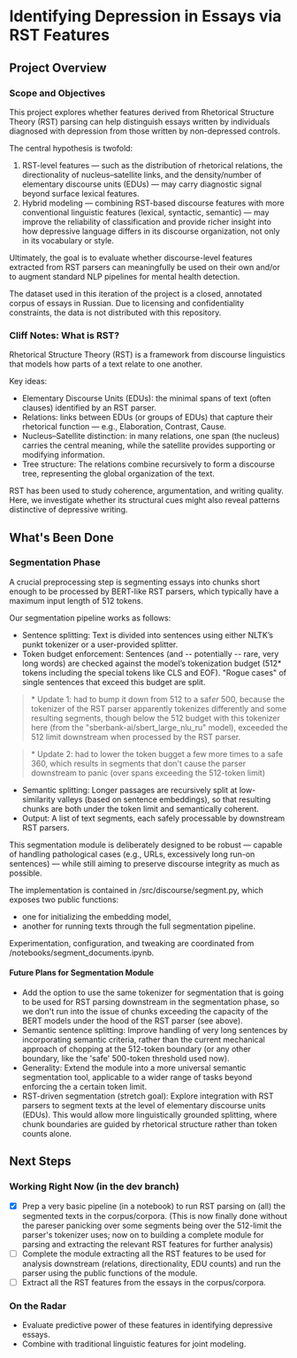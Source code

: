 # Identifying Depression in Essays via RST Features

## Project Overview
### Scope and Objectives
This project explores whether features derived from Rhetorical Structure Theory (RST) parsing can help distinguish essays written by individuals diagnosed with depression from those written by non-depressed controls.

The central hypothesis is twofold:
1.	RST-level features — such as the distribution of rhetorical relations, the directionality of nucleus–satellite links, and the density/number of elementary discourse units (EDUs) — may carry diagnostic signal beyond surface lexical features.
2.	Hybrid modeling — combining RST-based discourse features with more conventional linguistic features (lexical, syntactic, semantic) — may improve the reliability of classification and provide richer insight into how depressive language differs in its discourse organization, not only in its vocabulary or style.

Ultimately, the goal is to evaluate whether discourse-level features extracted from RST parsers can meaningfully be used on their own and/or to augment standard NLP pipelines for mental health detection.

The dataset used in this iteration of the project is a closed, annotated corpus of essays in Russian. Due to licensing and confidentiality constraints, the data is not distributed with this repository.

### Cliff Notes: What is RST?
Rhetorical Structure Theory (RST) is a framework from discourse linguistics that models how parts of a text relate to one another.

Key ideas:
* Elementary Discourse Units (EDUs): the minimal spans of text (often clauses) identified by an RST parser.
* Relations: links between EDUs (or groups of EDUs) that capture their rhetorical function — e.g., Elaboration, Contrast, Cause.
* Nucleus–Satellite distinction: in many relations, one span (the nucleus) carries the central meaning, while the satellite provides supporting or modifying information.
* Tree structure: The relations combine recursively to form a discourse tree, representing the global organization of the text.

RST has been used to study coherence, argumentation, and writing quality. Here, we investigate whether its structural cues might also reveal patterns distinctive of depressive writing.

## What's Been Done
### Segmentation Phase
A crucial preprocessing step is segmenting essays into chunks short enough to be processed by BERT-like RST parsers, which typically have a maximum input length of 512 tokens.

Our segmentation pipeline works as follows:
* Sentence splitting: Text is divided into sentences using either NLTK’s punkt tokenizer or a user-provided splitter.
* Token budget enforcement: Sentences (and -- potentially -- rare, very long words) are checked against the model’s tokenization budget (512* tokens including the special tokens like CLS and EOF). "Rogue cases" of single sentences that exceed this budget are split.

>\* Update 1: had to bump it down from 512 to a saf*er* 500, because the tokenizer of the RST parser apparently tokenizes differently and some resulting segments, though below the 512 budget with this tokenizer here (from the "sberbank-ai/sbert_large_nlu_ru" model), exceeded the 512 limit downstream when processed by the RST parser.

>\* Update 2: had to lower the token bugget a few more times to a safe 360, which results in segments that don't cause the parser downstream to panic (over spans exceeding the 512-token limit)

* Semantic splitting: Longer passages are recursively split at low-similarity valleys (based on sentence embeddings), so that resulting chunks are both under the token limit and semantically coherent.
* Output: A list of text segments, each safely processable by downstream RST parsers.

This segmentation module is deliberately designed to be robust — capable of handling pathological cases (e.g., URLs, excessively long run-on sentences) — while still aiming to preserve discourse integrity as much as possible.

The implementation is contained in /src/discourse/segment.py, which exposes two public functions:
* one for initializing the embedding model,
* another for running texts through the full segmentation pipeline.

Experimentation, configuration, and tweaking are coordinated from /notebooks/segment_documents.ipynb.

#### Future Plans for Segmentation Module
* Add the option to use the same tokenizer for segmentation that is going to be used for RST parsing downstream in the segmentation phase, so we don't run into the issue of chunks exceeding the capacity of the BERT models under the hood of the RST parser (see above).
* Semantic sentence splitting: Improve handling of very long sentences by incorporating semantic criteria, rather than the current mechanical approach of chopping at the 512-token boundary (or any other boundary, like the 'safe' 500-token threshold used now).
* Generality: Extend the module into a more universal semantic segmentation tool, applicable to a wider range of tasks beyond enforcing the a certain token limit.
* RST-driven segmentation (stretch goal): Explore integration with RST parsers to segment texts at the level of elementary discourse units (EDUs). This would allow more linguistically grounded splitting, where chunk boundaries are guided by rhetorical structure rather than token counts alone.

## Next Steps
### Working Right Now (in the dev branch)
- [x] Prep a very basic pipeline (in a notebook) to run RST parsing on (all) the segmented texts in the corpus/corpora. (This is now finally done without the pareser panicking over some segments being over the 512-limit the parser's tokenizer uses; now on to building a complete module for parsing and extracting the relevant RST features for further analysis)
- [ ] Complete the module extracting all the RST features to be used for analysis downstream (relations, directionality, EDU counts) and run the parser using the public functions of the module.
- [ ] Extract all the RST features from the essays in the corpus/corpora.

### On the Radar
* Evaluate predictive power of these features in identifying depressive essays.
* Combine with traditional linguistic features for joint modeling.